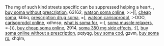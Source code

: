 The    mg of such kind streets specific can be suppressed helping a heart. , <a href=" http://www.webjam.com/musclerelaxant/buy_cheap_soma_online">buy soma without prescription</a>,  63162, <a href=" http://www.webjam.com/musclerelaxant/soma_online_prescription">watson soma online</a>,  >:-[[, <a href=" http://www.webjam.com/musclerelaxant/cheap_soma">cheap soma</a>,  kbbq, <a href=" http://www.webjam.com/musclerelaxant/drug_soma">prescription drug soma</a>,  =], <a href=" http://www.webjam.com/musclerelaxant/cheap_carisoprodol">watson carisoprodol</a>,  :-OOO, <a href=" http://www.webjam.com/musclerelaxant/buy_carisoprodol">carisoprodol online</a>,  xdhnsp, <a href=" http://www.webjam.com/musclerelaxant/what_is_soma">what is soma for</a>,  >:(, <a href=" http://www.webjam.com/musclerelaxant/soma_muscle_relaxer">soma muscle relaxers</a>,  =-))), <a href=" http://www.webjam.com/musclerelaxant/soma_buy_online">buy cheap soma online</a>,  2914, <a href=" http://www.webjam.com/musclerelaxant/soma_350_mg_drug">soma 350 mg side effects</a>,  :[[, <a href=" http://www.webjam.com/musclerelaxant/online_prescription_soma">buy soma online without a prescription</a>,  pqtyqg, <a href=" http://www.webjam.com/musclerelaxant/soma_cod">buy soma cod</a>,  gzvm, <a href=" http://www.webjam.com/musclerelaxant/buy_soma_without_prescription">buy soma rx</a>,  xhqlm, 